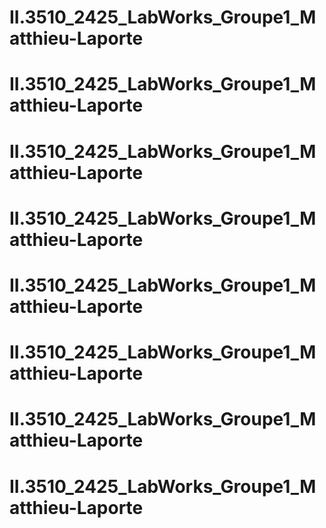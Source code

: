 # II.3510_2425_LabWorks_Groupe1_Matthieu-Laporte
# II.3510_2425_LabWorks_Groupe1_Matthieu-Laporte
# II.3510_2425_LabWorks_Groupe1_Matthieu-Laporte
# II.3510_2425_LabWorks_Groupe1_Matthieu-Laporte
# II.3510_2425_LabWorks_Groupe1_Matthieu-Laporte
# II.3510_2425_LabWorks_Groupe1_Matthieu-Laporte
# II.3510_2425_LabWorks_Groupe1_Matthieu-Laporte
# II.3510_2425_LabWorks_Groupe1_Matthieu-Laporte
